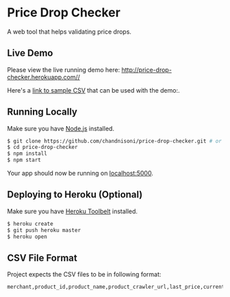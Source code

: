 # Price Drop Checker

A web tool that helps validating price drops.

## Live Demo

Please view the live running demo here: http://price-drop-checker.herokuapp.com//

Here's a [link to sample CSV](https://raw.githubusercontent.com/chandnisoni/price-drop-checker/master/samples/sample.csv) that can be used with the demo:.

## Running Locally

Make sure you have [Node.js](http://nodejs.org/) installed.

```sh
$ git clone https://github.com/chandnisoni/price-drop-checker.git # or clone your own fork
$ cd price-drop-checker
$ npm install
$ npm start
```

Your app should now be running on [localhost:5000](http://localhost:5000/).

## Deploying to Heroku (Optional)

Make sure you have [Heroku Toolbelt](https://toolbelt.heroku.com/) installed.

```sh
$ heroku create
$ git push heroku master
$ heroku open
```

## CSV File Format

Project expects the CSV files to be in following format:

```
merchant,product_id,product_name,product_crawler_url,last_price,current_price,price_drop
```
